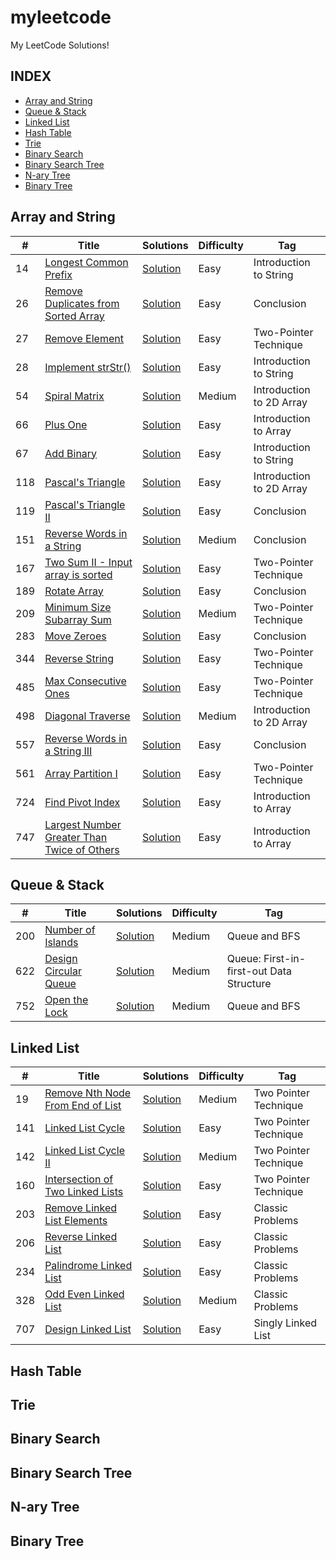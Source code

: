 # myleetcode
My LeetCode Solutions!


## INDEX

- [Array and String](#ArrayandString)
- [Queue & Stack](#Queue&Stack)
- [Linked List](#LinkedList)
- [Hash Table](#HashTable)
- [Trie](#Trie)
- [Binary Search](#BinarySearch)
- [Binary Search Tree](#BinarySearchTree)
- [N-ary Tree](#N-aryTree)
- [Binary Tree](#BinaryTree)



## Array and String

|  #  |      Title     |   Solutions   |   Difficulty  | Tag                   
|-----|----------------|---------------|--------|-------------
|14|[Longest Common Prefix](https://leetcode.com/problems/longest-common-prefix/description/)|[Solution](https://github.com/guobinhit/myleetcode/blob/master/CODE/leetcodes/src/main/java/com/hit/math/array_string/_14.java)|Easy| Introduction to String
|26|[Remove Duplicates from Sorted Array](https://leetcode.com/problems/remove-duplicates-from-sorted-array/description/)|[Solution](https://github.com/guobinhit/myleetcode/blob/master/CODE/leetcodes/src/main/java/com/hit/math/array_string/_26.java)|Easy| Conclusion
|27|[Remove Element](https://leetcode.com/problems/implement-strstr/description/)|[Solution](https://github.com/guobinhit/myleetcode/blob/master/CODE/leetcodes/src/main/java/com/hit/math/array_string/_27.java)|Easy| Two-Pointer Technique
|28|[Implement strStr()](https://leetcode.com/problems/implement-strstr/description/)|[Solution](https://github.com/guobinhit/myleetcode/blob/master/CODE/leetcodes/src/main/java/com/hit/math/array_string/_28.java)|Easy| Introduction to String
|54|[Spiral Matrix](https://leetcode.com/problems/spiral-matrix/description/)|[Solution](https://github.com/guobinhit/myleetcode/blob/master/CODE/leetcodes/src/main/java/com/hit/math/array_string/_54.java)|Medium| Introduction to 2D Array
|66|[Plus One](https://leetcode.com/problems/plus-one/description/)|[Solution](https://github.com/guobinhit/myleetcode/blob/master/CODE/leetcodes/src/main/java/com/hit/math/array_string/_66.java)|Easy| Introduction to Array
|67|[Add Binary](https://leetcode.com/problems/add-binary/description/)|[Solution](https://github.com/guobinhit/myleetcode/blob/master/CODE/leetcodes/src/main/java/com/hit/math/array_string/_67.java)|Easy| Introduction to String
|118|[Pascal's Triangle](https://leetcode.com/problems/pascals-triangle/description/)|[Solution](https://github.com/guobinhit/myleetcode/blob/master/CODE/leetcodes/src/main/java/com/hit/math/array_string/_118.java)| Easy| Introduction to 2D Array
|119|[Pascal's Triangle II](https://leetcode.com/problems/pascals-triangle-ii/description/)|[Solution](https://github.com/guobinhit/myleetcode/blob/master/CODE/leetcodes/src/main/java/com/hit/math/array_string/_119.java)| Easy| Conclusion
|151|[Reverse Words in a String](https://leetcode.com/problems/pascals-triangle/description/)|[Solution](https://github.com/guobinhit/myleetcode/blob/master/CODE/leetcodes/src/main/java/com/hit/math/array_string/_151.java)| Medium| Conclusion
|167|[Two Sum II - Input array is sorted](https://leetcode.com/problems/two-sum-ii-input-array-is-sorted/description/)|[Solution](https://github.com/guobinhit/myleetcode/blob/master/CODE/leetcodes/src/main/java/com/hit/math/array_string/_167.java)| Easy| Two-Pointer Technique
|189|[Rotate Array](https://leetcode.com/problems/two-sum-ii-input-array-is-sorted/description/)|[Solution](https://github.com/guobinhit/myleetcode/blob/master/CODE/leetcodes/src/main/java/com/hit/math/array_string/_189.java)| Easy| Conclusion
|209|[Minimum Size Subarray Sum](https://leetcode.com/problems/two-sum-ii-input-array-is-sorted/description/)|[Solution](https://github.com/guobinhit/myleetcode/blob/master/CODE/leetcodes/src/main/java/com/hit/math/array_string/_209.java)| Medium| Two-Pointer Technique
|283|[Move Zeroes](https://leetcode.com/problems/two-sum-ii-input-array-is-sorted/description/)|[Solution](https://github.com/guobinhit/myleetcode/blob/master/CODE/leetcodes/src/main/java/com/hit/math/array_string/_283.java)| Easy| Conclusion
|344|[Reverse String](https://leetcode.com/problems/reverse-string/description/)|[Solution](https://github.com/guobinhit/myleetcode/blob/master/CODE/leetcodes/src/main/java/com/hit/math/array_string/_344.java)| Easy| Two-Pointer Technique
|485|[Max Consecutive Ones](https://leetcode.com/problems/diagonal-traverse/description/)|[Solution](https://github.com/guobinhit/myleetcode/blob/master/CODE/leetcodes/src/main/java/com/hit/math/array_string/_485.java) |Easy| Two-Pointer Technique
|498|[Diagonal Traverse](https://leetcode.com/problems/diagonal-traverse/description/)|[Solution](https://github.com/guobinhit/myleetcode/blob/master/CODE/leetcodes/src/main/java/com/hit/math/array_string/_498.java) |Medium| Introduction to 2D Array
|557|[Reverse Words in a String III](https://leetcode.com/problems/reverse-words-in-a-string-iii/description/)|[Solution](https://github.com/guobinhit/myleetcode/blob/master/CODE/leetcodes/src/main/java/com/hit/math/array_string/_557.java) |Easy| Conclusion
|561|[Array Partition I](https://leetcode.com/problems/array-partition-i/description/)|[Solution](https://github.com/guobinhit/myleetcode/blob/master/CODE/leetcodes/src/main/java/com/hit/math/array_string/_561.java) |Easy| Two-Pointer Technique
|724|[Find Pivot Index](https://leetcode.com/problems/find-pivot-index/description/)|[Solution](https://github.com/guobinhit/myleetcode/blob/master/CODE/leetcodes/src/main/java/com/hit/math/array_string/_724.java) | Easy | Introduction to Array
|747|[Largest Number Greater Than Twice of Others](https://leetcode.com/problems/largest-number-at-least-twice-of-others/description/)|[Solution](https://github.com/guobinhit/myleetcode/blob/master/CODE/leetcodes/src/main/java/com/hit/math/array_string/_747.java) | Easy| Introduction to Array






## Queue & Stack

|  #  |      Title     |   Solutions   |   Difficulty  | Tag                   
|-----|----------------|---------------|--------|-------------
|200|[Number of Islands](https://leetcode.com/problems/number-of-islands/description/)|[Solution](https://github.com/guobinhit/myleetcode/blob/master/CODE/leetcodes/src/main/java/com/hit/math/queue_stack/_200.java)|Medium| Queue and BFS
|622|[Design Circular Queue](https://leetcode.com/problems/longest-common-prefix/description/)|[Solution](https://github.com/guobinhit/myleetcode/blob/master/CODE/leetcodes/src/main/java/com/hit/math/queue_stack/_622.java)|Medium| Queue: First-in-first-out Data Structure
|752|[Open the Lock](https://leetcode.com/problems/open-the-lock/description/)|[Solution](https://github.com/guobinhit/myleetcode/blob/master/CODE/leetcodes/src/main/java/com/hit/math/queue_stack/_752.java)|Medium| Queue and BFS


## Linked List

|  #  |      Title     |   Solutions   |   Difficulty  | Tag                   
|-----|----------------|---------------|--------|-------------
|19|[Remove Nth Node From End of List](https://leetcode.com/problems/remove-nth-node-from-end-of-list/description/)|[Solution](https://github.com/guobinhit/myleetcode/blob/master/CODE/leetcodes/src/main/java/com/hit/math/linked_list/_19.java)|Medium| Two Pointer Technique
|141|[Linked List Cycle](https://leetcode.com/problems/number-of-islands/description/)|[Solution](https://github.com/guobinhit/myleetcode/blob/master/CODE/leetcodes/src/main/java/com/hit/math/linked_list/_141.java)|Easy| Two Pointer Technique
|142|[Linked List Cycle II](https://leetcode.com/problems/linked-list-cycle-ii/description/)|[Solution](https://github.com/guobinhit/myleetcode/blob/master/CODE/leetcodes/src/main/java/com/hit/math/linked_list/_142.java)|Medium| Two Pointer Technique
|160|[Intersection of Two Linked Lists](https://leetcode.com/problems/intersection-of-two-linked-lists/description/)|[Solution](https://github.com/guobinhit/myleetcode/blob/master/CODE/leetcodes/src/main/java/com/hit/math/linked_list/_160.java)|Easy| Two Pointer Technique
|203|[Remove Linked List Elements](https://leetcode.com/problems/remove-linked-list-elements/description/)|[Solution](https://github.com/guobinhit/myleetcode/blob/master/CODE/leetcodes/src/main/java/com/hit/math/linked_list/_203.java)|Easy| Classic Problems
|206|[Reverse Linked List](https://leetcode.com/problems/reverse-linked-list/description/)|[Solution](https://github.com/guobinhit/myleetcode/blob/master/CODE/leetcodes/src/main/java/com/hit/math/linked_list/_206.java)|Easy| Classic Problems
|234|[Palindrome Linked List](https://leetcode.com/problems/palindrome-linked-list/description/)|[Solution](https://github.com/guobinhit/myleetcode/blob/master/CODE/leetcodes/src/main/java/com/hit/math/linked_list/_234.java)|Easy| Classic Problems
|328|[Odd Even Linked List](https://leetcode.com/problems/odd-even-linked-list/description/)|[Solution](https://github.com/guobinhit/myleetcode/blob/master/CODE/leetcodes/src/main/java/com/hit/math/linked_list/_328.java)|Medium| Classic Problems
|707|[Design Linked List](https://leetcode.com/problems/number-of-islands/description/)|[Solution](https://github.com/guobinhit/myleetcode/blob/master/CODE/leetcodes/src/main/java/com/hit/math/linked_list/_707.java)|Easy| Singly Linked List




## Hash Table



## Trie


## Binary Search


## Binary Search Tree


## N-ary Tree


## Binary Tree